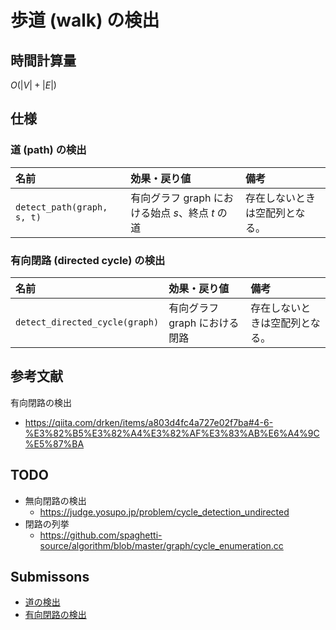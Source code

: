 # 歩道 (walk) の検出


## 時間計算量

$O(\lvert V \rvert + \lvert E \rvert)$


## 仕様

### 道 (path) の検出

|名前|効果・戻り値|備考|
|:--|:--|:--|
|`detect_path(graph, s, t)`|有向グラフ $\mathrm{graph}$ における始点 $s$、終点 $t$ の道|存在しないときは空配列となる。|

### 有向閉路 (directed cycle) の検出

|名前|効果・戻り値|備考|
|:--|:--|:--|
|`detect_directed_cycle(graph)`|有向グラフ $\mathrm{graph}$ における閉路|存在しないときは空配列となる。|


## 参考文献

有向閉路の検出
- https://qiita.com/drken/items/a803d4fc4a727e02f7ba#4-6-%E3%82%B5%E3%82%A4%E3%82%AF%E3%83%AB%E6%A4%9C%E5%87%BA


## TODO

- 無向閉路の検出
  - https://judge.yosupo.jp/problem/cycle_detection_undirected
- 閉路の列挙
  - https://github.com/spaghetti-source/algorithm/blob/master/graph/cycle_enumeration.cc


## Submissons

- [道の検出](https://atcoder.jp/contests/past202112-open/submissions/29621513)
- [有向閉路の検出](https://judge.yosupo.jp/submission/15525)
